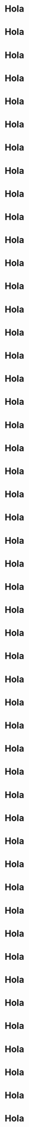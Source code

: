 # Hola
# Hola
# Hola
# Hola
# Hola
# Hola
# Hola
# Hola
# Hola
# Hola
# Hola
# Hola
# Hola
# Hola
# Hola
# Hola
# Hola
# Hola
# Hola
# Hola
# Hola
# Hola
# Hola
# Hola
# Hola
# Hola
# Hola
# Hola
# Hola
# Hola
# Hola
# Hola
# Hola
# Hola
# Hola
# Hola
# Hola
# Hola
# Hola
# Hola
# Hola
# Hola
# Hola
# Hola
# Hola
# Hola
# Hola
# Hola
# Hola
